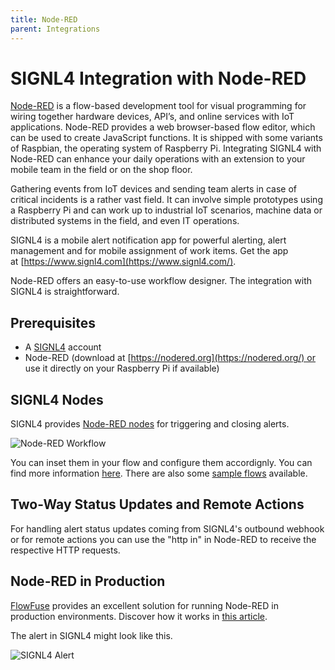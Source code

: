 ```yaml
---
title: Node-RED
parent: Integrations
---
```


# SIGNL4 Integration with Node-RED

[Node-RED](https://nodered.org/) is a flow-based development tool for visual programming for wiring together hardware devices, API’s, and online services with IoT applications. Node-RED provides a web browser-based flow editor, which can be used to create JavaScript functions. It is shipped with some variants of Raspbian, the operating system of Raspberry Pi. Integrating SIGNL4 with Node-RED can enhance your daily operations with an extension to your mobile team in the field or on the shop floor.

Gathering events from IoT devices and sending team alerts in case of critical incidents is a rather vast field. It can involve simple prototypes using a Raspberry Pi and can work up to industrial IoT scenarios, machine data or distributed systems in the field, and even IT operations.

SIGNL4 is a mobile alert notification app for powerful alerting, alert management and for mobile assignment of work items. Get the app at [https://www.signl4.com](https://www.signl4.com/).

Node-RED offers an easy-to-use workflow designer. The integration with SIGNL4 is straightforward.

## Prerequisites
- A [SIGNL4](https://www.signl4.com/) account
- Node-RED (download at [https://nodered.org](https://nodered.org/) or use it directly on your Raspberry Pi if available)

## SIGNL4 Nodes

SIGNL4 provides [Node-RED nodes](https://flows.nodered.org/node/node-red-contrib-signl4) for triggering and closing alerts.

![Node-RED Workflow](node-red-signl4.png)

You can inset them in your flow and configure them accordignly. You can find more information [here](https://flows.nodered.org/node/node-red-contrib-signl4). There are also some [sample flows](https://flows.nodered.org/search?term=signl4&type=flow) available.

## Two-Way Status Updates and Remote Actions

For handling alert status updates coming from SIGNL4's outbound webhook or for remote actions you can use the "http in" in Node-RED to receive the respective HTTP requests.

## Node-RED in Production

[FlowFuse](https://flowfuse.com/) provides an excellent solution for running Node-RED in production environments. Discover how it works in [this article](https://flowfuse.com/blog/2025/09/installing-node-red/).

The alert in SIGNL4 might look like this.

![SIGNL4 Alert](signl4-iot.png)


